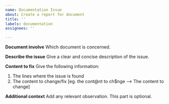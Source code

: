 ```yaml
---
name: Documentation Issue
about: Create a report for document
title: ''
labels: documentation
assignees: ''

---
```


**Document involve**
Which document is concerned.

**Describe the issue**
Give a clear and concise description of the issue.

**Content to fix**
Give the following information:
1. The lines where the issue is found
2. The content to change/fix  [eg. the cont@nt to ch$nge --> The content to change]

**Additional context**
Add any relevant observation. This part is optional.
